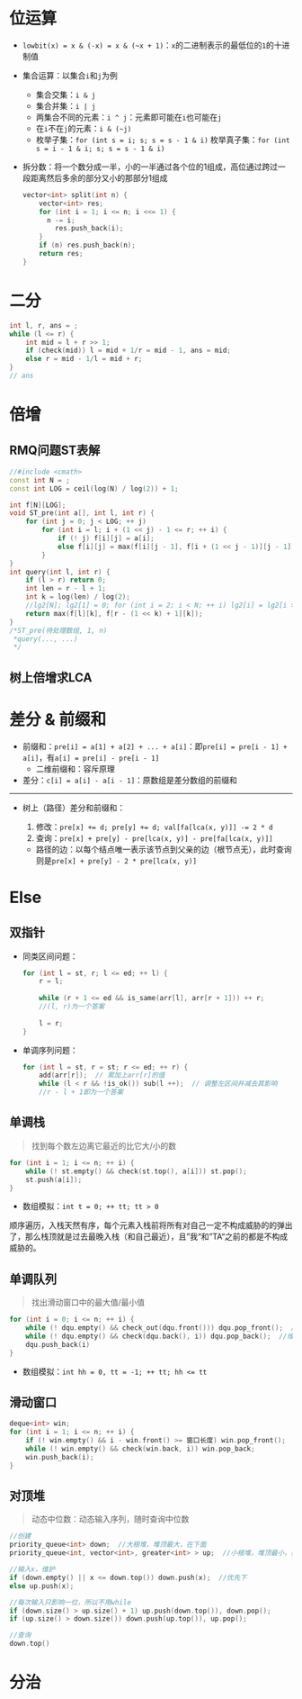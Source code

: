 # 位运算

+ `lowbit(x) = x & (-x) = x & (~x + 1)`：`x`的二进制表示的最低位的`1`的十进制值
+ 集合运算：以集合`i`和`j`为例
  + 集合交集：`i & j`
  + 集合并集：`i | j`
  + 两集合不同的元素：`i ^ j`：元素即可能在`i`也可能在`j`
  + 在`i`不在`j`的元素：`i & (~j)`
  + 枚举子集：`for (int s = i; s; s = s - 1 & i)`
    枚举真子集：`for (int s = i - 1 & i; s; s = s - 1 & i)`
+ 拆分数：将一个数分成一半，小的一半通过各个位的1组成，高位通过跨过一段距离然后多余的部分又小的那部分1组成

  ```c++
  vector<int> split(int n) {
      vector<int> res;
      for (int i = 1; i <= n; i <<= 1) {
  		n -= i;
          res.push_back(i);
      }
      if (n) res.push_back(n);
      return res;
  }
  ```

# 二分

```c++
int l, r, ans = ;
while (l <= r) {
    int mid = l + r >> 1;
    if (check(mid)) l = mid + 1/r = mid - 1, ans = mid;
    else r = mid - 1/l = mid + r; 
}
// ans
```

# 倍增

## RMQ问题ST表解

```c++
//#include <cmath>
const int N = ;
const int LOG = ceil(log(N) / log(2)) + 1;

int f[N][LOG];
void ST_pre(int a[], int l, int r) {
    for (int j = 0; j < LOG; ++ j) 
        for (int i = l; i + (1 << j) - 1 <= r; ++ i) {
            if (! j) f[i][j] = a[i];
            else f[i][j] = max(f[i][j - 1], f[i + (1 << j - 1)][j - 1]);
        }
}
int query(int l, int r) {
	if (l > r) return 0;
    int len = r - l + 1;
    int k = log(len) / log(2);
    //lg2[N]; lg2[1] = 0; for (int i = 2; i < N; ++ i) lg2[i] = lg2[i >> 1] + 1;
    return max(f[l][k], f[r - (1 << k) + 1][k]);
}
/*ST_pre(待处理数组, 1, n)
 *query(..., ...)
 */
```

## 树上倍增求LCA

# 差分 & 前缀和

+ 前缀和：`pre[i] = a[1] + a[2] + ... + a[i]`：即`pre[i] = pre[i - 1] + a[i]`，有`a[i] = pre[i] - pre[i - 1]`
  + 二维前缀和：容斥原理
+ 差分：`c[i] = a[i] - a[i - 1]`：原数组是差分数组的前缀和

---

+ 树上（路径）差分和前缀和：

  1. 修改：`pre[x] += d; pre[y] += d; val[fa[lca(x, y)]] -= 2 * d`
  2. 查询：`pre[x] + pre[y] - pre[lca(x, y)] - pre[fa[lca(x, y)]]`

  + 路径的边：以每个结点唯一表示该节点到父亲的边（根节点无），此时查询则是`pre[x] + pre[y] - 2 * pre[lca(x, y)]`

# Else

## 双指针

+ 同类区间问题：

  ```c++
  for (int l = st, r; l <= ed; ++ l) {
      r = l;
      
      while (r + 1 <= ed && is_same(arr[l], arr[r + 1])) ++ r;
      //(l, r)为一个答案
      
      l = r;
  }
  ```

+ 单调序列问题：

  ```c++
  for (int l = st, r = st; r <= ed; ++ r) {
	  add(arr[r]);  // 累加上arr[r]的值
	  while (l < r && !is_ok()) sub(l ++);  // 调整左区间并减去其影响
      //r - l + 1即为一个答案
  ```

## 单调栈

> 找到每个数左边离它最近的比它大/小的数

```c++
for (int i = 1; i <= n; ++ i) {
    while (! st.empty() && check(st.top(), a[i])) st.pop();
    st.push(a[i]);
}
```

+ 数组模拟：`int t = 0; ++ tt; tt > 0`

顺序遍历，入栈天然有序，每个元素入栈前将所有对自己一定不构成威胁的的弹出了，那么栈顶就是过去最晚入栈（和自己最近），且”我“和”TA“之前的都是不构成威胁的。

## 单调队列

> 找出滑动窗口中的最大值/最小值

```c++
for (int i = 0; i <= n; ++ i) {
	while (! dqu.empty() && check_out(dqu.front())) dqu.pop_front();  //头部元素超过窗口大小
    while (! dqu.empty() && check(dqu.back(), i)) dqu.pop_back();  //维持单调
    dqu.push_back(i)
}
```

+ 数组模拟：`int hh = 0, tt = -1; ++ tt; hh <= tt`

## 滑动窗口

```c++
deque<int> win;
for (int i = 1; i <= n; ++ i) {
    if (! win.empty() && i - win.front() >= 窗口长度) win.pop_front();
    while (! win.empty() && check(win.back, i)) win.pop_back;
    win.push_back(i);
}
```

## 对顶堆
> 动态中位数：动态输入序列，随时查询中位数

```c++
//创建
priority_queue<int> down;  //大根堆，堆顶最大，在下面
priority_queue<int, vector<int>, greater<int> > up;  //小根堆，堆顶最小，在上面

//输入x，维护
if (down.empty() || x <= down.top()) down.push(x);  //优先下
else up.push(x);

//每次输入只影响一位，所以不用while
if (down.size() > up.size() + 1) up.push(down.top()), down.pop();
if (up.size() > down.size()) down.push(up.top()), up.pop();

//查询
down.top()
```

# 分治